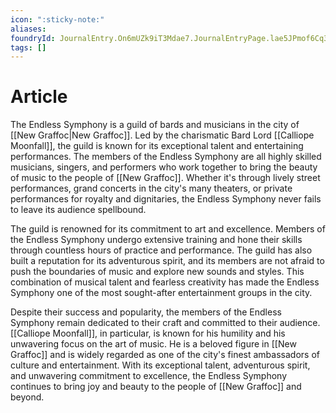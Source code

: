 ```yaml
---
icon: ":sticky-note:"
aliases: 
foundryId: JournalEntry.On6mUZk9iT3Mdae7.JournalEntryPage.lae5JPmof6Cq3Usg
tags: []
---
```

# Article
The Endless Symphony is a guild of bards and musicians in the city of [[New Graffoc|New Graffoc]]. Led by the charismatic Bard Lord [[Calliope Moonfall]], the guild is known for its exceptional talent and entertaining performances. The members of the Endless Symphony are all highly skilled musicians, singers, and performers who work together to bring the beauty of music to the people of [[New Graffoc]]. Whether it's through lively street performances, grand concerts in the city's many theaters, or private performances for royalty and dignitaries, the Endless Symphony never fails to leave its audience spellbound.

The guild is renowned for its commitment to art and excellence. Members of the Endless Symphony undergo extensive training and hone their skills through countless hours of practice and performance. The guild has also built a reputation for its adventurous spirit, and its members are not afraid to push the boundaries of music and explore new sounds and styles. This combination of musical talent and fearless creativity has made the Endless Symphony one of the most sought-after entertainment groups in the city.

Despite their success and popularity, the members of the Endless Symphony remain dedicated to their craft and committed to their audience. [[Calliope Moonfall]], in particular, is known for his humility and his unwavering focus on the art of music. He is a beloved figure in [[New Graffoc]] and is widely regarded as one of the city's finest ambassadors of culture and entertainment. With its exceptional talent, adventurous spirit, and unwavering commitment to excellence, the Endless Symphony continues to bring joy and beauty to the people of [[New Graffoc]] and beyond.